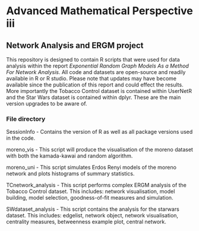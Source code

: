 # Advanced Mathematical Perspective iii
## Network Analysis and ERGM project
This repository is designed to contain R scripts that were used for data analysis within the report _Exponential Random Graph Models As a Method For Network Analysis_. All code and datasets are open-source and readily available in R or R studio. Please note that updates may have become available since the publication of this report and could effect the results. More importantly the Tobacco Control dataset is contained within UserNetR and the Star Wars dataset is contained within dplyr. These are the main version upgrades to be aware of.
### File directory
SessionInfo          -  Contains the version of R as well as all package versions used in the code.

moreno\_vis          -  This script will produce the visualisation of the moreno dataset with both the kamada-kawai and random algorithm.

moreno\_uni          -  This script simulates Erdos Renyi models of the moreno network and plots histograms of summary statistics.

TCnetwork\_analysis  -  This script performs complex ERGM analysis of the Tobacco Control dataset. This includes: network visualisation, model building, model selection, goodness-of-fit measures and simulation.

SWdataset\_analysis  -  This script contains the analysis for the starwars dataset. This includes: edgelist, network object, network visualisation, centrality measures, betweenness example plot, central network.

